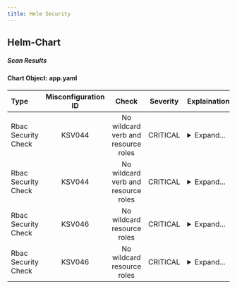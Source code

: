 ```yaml
---
title: Helm Security
---
```


## Helm-Chart

##### Scan Results

#### Chart Object: app.yaml

| Type                | Misconfiguration ID |                Check                | Severity | Explaination                                                                                                                                                                         | Links                                                                                                                                                                                                                                                                                                       |
| :------------------ | :-----------------: | :---------------------------------: | :------: | ------------------------------------------------------------------------------------------------------------------------------------------------------------------------------------ | ----------------------------------------------------------------------------------------------------------------------------------------------------------------------------------------------------------------------------------------------------------------------------------------------------------- |
| Rbac Security Check |       KSV044        | No wildcard verb and resource roles | CRITICAL | <details><summary>Expand...</summary> Check whether role permits wildcard verb on wildcard resource <br /> <hr /> <br /> Role permits wildcard verb on wildcard resource </details>  | <details><summary>Expand...</summary><a href="https://kubernetes.io/docs/concepts/security/rbac-good-practices/">https://kubernetes.io/docs/concepts/security/rbac-good-practices/</a><br /><a href="https://avd.aquasec.com/misconfig/ksv044">https://avd.aquasec.com/misconfig/ksv044</a><br /></details> |
| Rbac Security Check |       KSV044        | No wildcard verb and resource roles | CRITICAL | <details><summary>Expand...</summary> Check whether role permits wildcard verb on wildcard resource <br /> <hr /> <br /> Role permits wildcard verb on wildcard resource </details>  | <details><summary>Expand...</summary><a href="https://kubernetes.io/docs/concepts/security/rbac-good-practices/">https://kubernetes.io/docs/concepts/security/rbac-good-practices/</a><br /><a href="https://avd.aquasec.com/misconfig/ksv044">https://avd.aquasec.com/misconfig/ksv044</a><br /></details> |
| Rbac Security Check |       KSV046        |     No wildcard resource roles      | CRITICAL | <details><summary>Expand...</summary> Check whether role permits specific verb on wildcard resources <br /> <hr /> <br /> Role permits specific verb on wildcard resource </details> | <details><summary>Expand...</summary><a href="https://kubernetes.io/docs/concepts/security/rbac-good-practices/">https://kubernetes.io/docs/concepts/security/rbac-good-practices/</a><br /><a href="https://avd.aquasec.com/misconfig/ksv046">https://avd.aquasec.com/misconfig/ksv046</a><br /></details> |
| Rbac Security Check |       KSV046        |     No wildcard resource roles      | CRITICAL | <details><summary>Expand...</summary> Check whether role permits specific verb on wildcard resources <br /> <hr /> <br /> Role permits specific verb on wildcard resource </details> | <details><summary>Expand...</summary><a href="https://kubernetes.io/docs/concepts/security/rbac-good-practices/">https://kubernetes.io/docs/concepts/security/rbac-good-practices/</a><br /><a href="https://avd.aquasec.com/misconfig/ksv046">https://avd.aquasec.com/misconfig/ksv046</a><br /></details> |

